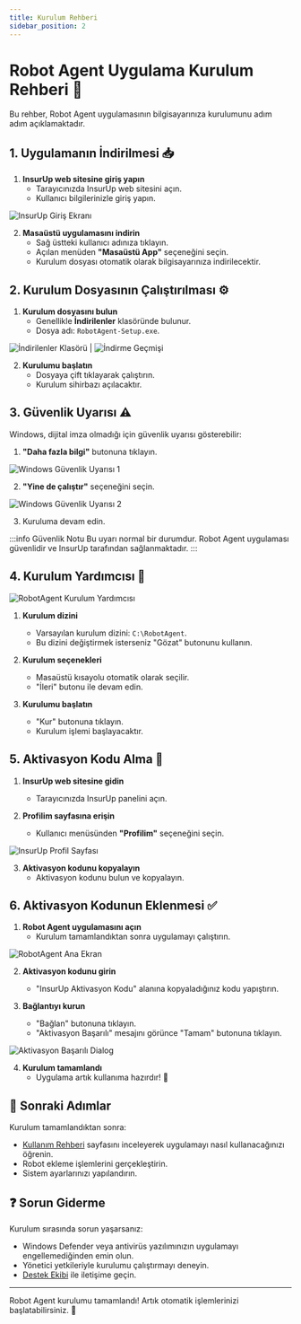 ```yaml
---
title: Kurulum Rehberi
sidebar_position: 2
---
```


# Robot Agent Uygulama Kurulum Rehberi 🚀

Bu rehber, Robot Agent uygulamasının bilgisayarınıza kurulumunu adım adım açıklamaktadır.

## 1. Uygulamanın İndirilmesi 📥

1. **InsurUp web sitesine giriş yapın**
   - Tarayıcınızda InsurUp web sitesini açın.
   - Kullanıcı bilgilerinizle giriş yapın.

![InsurUp Giriş Ekranı](./kurulumimages/insurup-login-screen.svg)

2. **Masaüstü uygulamasını indirin**
   - Sağ üstteki kullanıcı adınıza tıklayın.
   - Açılan menüden **"Masaüstü App"** seçeneğini seçin.
   - Kurulum dosyası otomatik olarak bilgisayarınıza indirilecektir.

## 2. Kurulum Dosyasının Çalıştırılması ⚙️
1. **Kurulum dosyasını bulun**
   - Genellikle **İndirilenler** klasöründe bulunur.
   - Dosya adı: `RobotAgent-Setup.exe`.

 ![İndirilenler Klasörü](./kurulumimages/downloads-folder.svg) | ![İndirme Geçmişi](./kurulumimages/download-history.svg) 



2. **Kurulumu başlatın**
   - Dosyaya çift tıklayarak çalıştırın.
   - Kurulum sihirbazı açılacaktır.


## 3. Güvenlik Uyarısı ⚠️

Windows, dijital imza olmadığı için güvenlik uyarısı gösterebilir:

1. **"Daha fazla bilgi"** butonuna tıklayın.

![Windows Güvenlik Uyarısı 1](./kurulumimages/windows-security-warning-1.svg)

2. **"Yine de çalıştır"** seçeneğini seçin.

![Windows Güvenlik Uyarısı 2](./kurulumimages/windows-security-warning-2.svg)

3. Kuruluma devam edin.

:::info Güvenlik Notu
Bu uyarı normal bir durumdur. Robot Agent uygulaması güvenlidir ve InsurUp tarafından sağlanmaktadır.
:::

## 4. Kurulum Yardımcısı 🔧

![RobotAgent Kurulum Yardımcısı](./kurulumimages/robotagent-installation-wizard.svg)

1. **Kurulum dizini**
   - Varsayılan kurulum dizini: `C:\RobotAgent`.
   - Bu dizini değiştirmek isterseniz "Gözat" butonunu kullanın.

2. **Kurulum seçenekleri**
   - Masaüstü kısayolu otomatik olarak seçilir.
   - "İleri" butonu ile devam edin.

3. **Kurulumu başlatın**
   - "Kur" butonuna tıklayın.
   - Kurulum işlemi başlayacaktır.

## 5. Aktivasyon Kodu Alma 🔑

1. **InsurUp web sitesine gidin**
   - Tarayıcınızda InsurUp panelini açın.

2. **Profilim sayfasına erişin**
   - Kullanıcı menüsünden **"Profilim"** seçeneğini seçin.

![InsurUp Profil Sayfası](./kurulumimages/insurup-profile-page.svg)

3. **Aktivasyon kodunu kopyalayın**
   - Aktivasyon kodunu bulun ve kopyalayın.

## 6. Aktivasyon Kodunun Eklenmesi ✅

1. **Robot Agent uygulamasını açın**
   - Kurulum tamamlandıktan sonra uygulamayı çalıştırın.

![RobotAgent Ana Ekran](./kurulumimages/robotagent-main-screen.png)

2. **Aktivasyon kodunu girin**
   - "InsurUp Aktivasyon Kodu" alanına kopyaladığınız kodu yapıştırın.


3. **Bağlantıyı kurun**
   - "Bağlan" butonuna tıklayın.
   - "Aktivasyon Başarılı" mesajını görünce "Tamam" butonuna tıklayın.

![Aktivasyon Başarılı Dialog](./kurulumimages/activation-success-dialog.svg)

4. **Kurulum tamamlandı**
   - Uygulama artık kullanıma hazırdır! 🎉

## 🎯 Sonraki Adımlar

Kurulum tamamlandıktan sonra:
- [Kullanım Rehberi](./kullanim-rehberi) sayfasını inceleyerek uygulamayı nasıl kullanacağınızı öğrenin.
- Robot ekleme işlemlerini gerçekleştirin.
- Sistem ayarlarınızı yapılandırın.

## ❓ Sorun Giderme

Kurulum sırasında sorun yaşarsanız:
- Windows Defender veya antivirüs yazılımınızın uygulamayı engellemediğinden emin olun.
- Yönetici yetkileriyle kurulumu çalıştırmayı deneyin.
- [Destek Ekibi](mailto:destek@insurup.com) ile iletişime geçin.

---

Robot Agent kurulumu tamamlandı! Artık otomatik işlemlerinizi başlatabilirsiniz. 🤖
